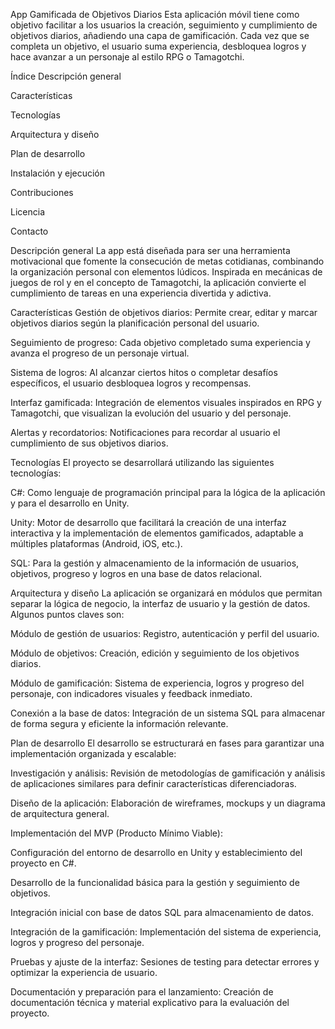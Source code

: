 App Gamificada de Objetivos Diarios
Esta aplicación móvil tiene como objetivo facilitar a los usuarios la creación, seguimiento y cumplimiento de objetivos diarios, añadiendo una capa de gamificación. Cada vez que se completa un objetivo, el usuario suma experiencia, desbloquea logros y hace avanzar a un personaje al estilo RPG o Tamagotchi.

Índice
Descripción general

Características

Tecnologías

Arquitectura y diseño

Plan de desarrollo

Instalación y ejecución

Contribuciones

Licencia

Contacto

Descripción general
La app está diseñada para ser una herramienta motivacional que fomente la consecución de metas cotidianas, combinando la organización personal con elementos lúdicos. Inspirada en mecánicas de juegos de rol y en el concepto de Tamagotchi, la aplicación convierte el cumplimiento de tareas en una experiencia divertida y adictiva.

Características
Gestión de objetivos diarios:
Permite crear, editar y marcar objetivos diarios según la planificación personal del usuario.

Seguimiento de progreso:
Cada objetivo completado suma experiencia y avanza el progreso de un personaje virtual.

Sistema de logros:
Al alcanzar ciertos hitos o completar desafíos específicos, el usuario desbloquea logros y recompensas.

Interfaz gamificada:
Integración de elementos visuales inspirados en RPG y Tamagotchi, que visualizan la evolución del usuario y del personaje.

Alertas y recordatorios:
Notificaciones para recordar al usuario el cumplimiento de sus objetivos diarios.

Tecnologías
El proyecto se desarrollará utilizando las siguientes tecnologías:

C#:
Como lenguaje de programación principal para la lógica de la aplicación y para el desarrollo en Unity.

Unity:
Motor de desarrollo que facilitará la creación de una interfaz interactiva y la implementación de elementos gamificados, adaptable a múltiples plataformas (Android, iOS, etc.).

SQL:
Para la gestión y almacenamiento de la información de usuarios, objetivos, progreso y logros en una base de datos relacional.

Arquitectura y diseño
La aplicación se organizará en módulos que permitan separar la lógica de negocio, la interfaz de usuario y la gestión de datos. Algunos puntos claves son:

Módulo de gestión de usuarios:
Registro, autenticación y perfil del usuario.

Módulo de objetivos:
Creación, edición y seguimiento de los objetivos diarios.

Módulo de gamificación:
Sistema de experiencia, logros y progreso del personaje, con indicadores visuales y feedback inmediato.

Conexión a la base de datos:
Integración de un sistema SQL para almacenar de forma segura y eficiente la información relevante.

Plan de desarrollo
El desarrollo se estructurará en fases para garantizar una implementación organizada y escalable:

Investigación y análisis:
Revisión de metodologías de gamificación y análisis de aplicaciones similares para definir características diferenciadoras.

Diseño de la aplicación:
Elaboración de wireframes, mockups y un diagrama de arquitectura general.

Implementación del MVP (Producto Mínimo Viable):

Configuración del entorno de desarrollo en Unity y establecimiento del proyecto en C#.

Desarrollo de la funcionalidad básica para la gestión y seguimiento de objetivos.

Integración inicial con base de datos SQL para almacenamiento de datos.

Integración de la gamificación:
Implementación del sistema de experiencia, logros y progreso del personaje.

Pruebas y ajuste de la interfaz:
Sesiones de testing para detectar errores y optimizar la experiencia de usuario.

Documentación y preparación para el lanzamiento:
Creación de documentación técnica y material explicativo para la evaluación del proyecto.
